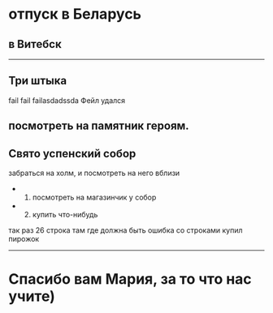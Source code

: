 # отпуск в Беларусь

## в Витебск

---

## Три штыка
fail
fail
failasdadssda
Фейл удался







посмотреть на памятник героям.
---
## Свято успенский собор
забраться на холм, и посмотреть на него вблизи
* 1. посмотреть на магазинчик у собор
* 2. купить что-нибудь

так раз 26 строка там где должна быть ошибка со строками
купил пирожок

---


# Спасибо вам Мария, за то что нас учите)